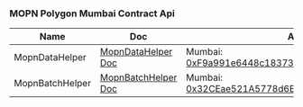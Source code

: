 ### MOPN Polygon Mumbai Contract Api

| Name            | Doc                                       | Address                                                                                                                                 |
| --------------- | ----------------------------------------- | --------------------------------------------------------------------------------------------------------------------------------------- |
| MopnDataHelper  | [MopnDataHelper Doc](MopnDataHelper.md)   | Mumbai: [0xF9a991e6448c1837354674A37cC8523fb655Ec75](https://mumbai.polygonscan.com/address/0xF9a991e6448c1837354674A37cC8523fb655Ec75) |
| MopnBatchHelper | [MopnBatchHelper Doc](MopnBatchHelper.md) | Mumbai: [0x32CEae521A5778d6E7A0583e20403289f28393c4](https://mumbai.polygonscan.com/address/0x32CEae521A5778d6E7A0583e20403289f28393c4) |
